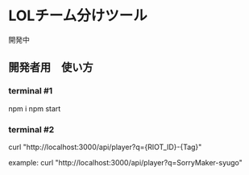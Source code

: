 # LOLチーム分けツール
開発中


## 開発者用　使い方

### terminal #1
npm i
npm start

### terminal #2
curl "http://localhost:3000/api/player?q={RIOT_ID}-{Tag}"

example: curl "http://localhost:3000/api/player?q=SorryMaker-syugo"
